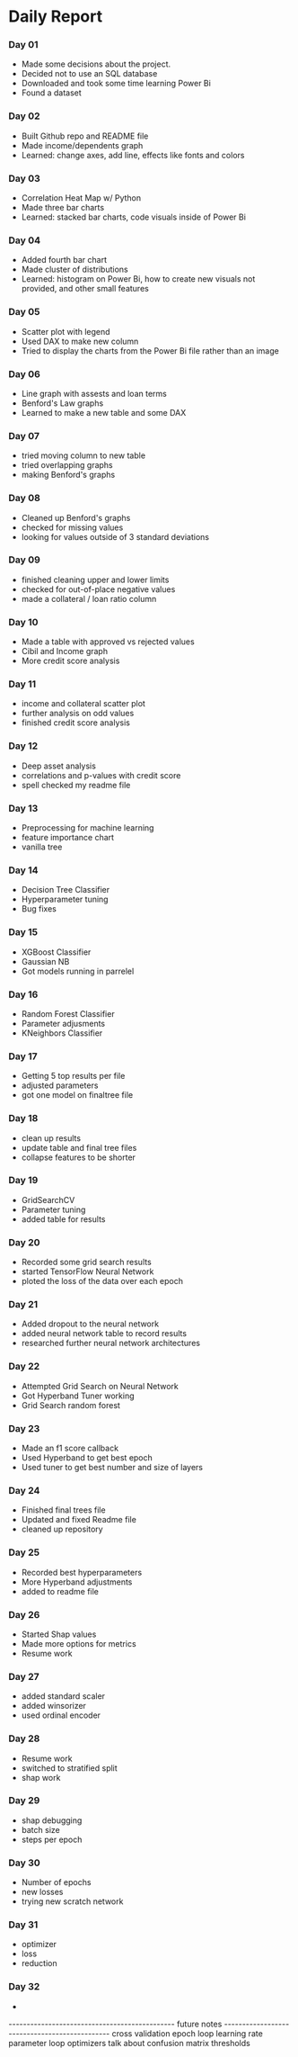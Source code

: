 
# Daily Report

### Day 01 
* Made some decisions about the project.
* Decided not to use an SQL database
* Downloaded and took some time learning Power Bi
* Found a dataset  

### Day 02
* Built Github repo and README file
* Made income/dependents graph
* Learned: change axes, add line, effects like fonts and colors

### Day 03
* Correlation Heat Map w/ Python
* Made three bar charts
* Learned: stacked bar charts, code visuals inside of Power Bi

### Day 04
* Added fourth bar chart
* Made cluster of distributions
* Learned: histogram on Power Bi, how to create new visuals not provided, and other small features

### Day 05
* Scatter plot with legend
* Used DAX to make new column
* Tried to display the charts from the Power Bi file rather than an image

### Day 06
* Line graph with assests and loan terms
* Benford's Law graphs
* Learned to make a new table and some DAX

### Day 07
* tried moving column to new table
* tried overlapping graphs
* making Benford's graphs

### Day 08
* Cleaned up Benford's graphs
* checked for missing values
* looking for values outside of 3 standard deviations

### Day 09
* finished cleaning upper and lower limits
* checked for out-of-place negative values
* made a collateral / loan ratio column

### Day 10
* Made a table with approved vs rejected values
* Cibil and Income graph
* More credit score analysis

### Day 11
* income and collateral scatter plot 
* further analysis on odd values
* finished credit score analysis

### Day 12
* Deep asset analysis
* correlations and p-values with credit score
* spell checked my readme file

### Day 13
* Preprocessing for machine learning
* feature importance chart
* vanilla tree

### Day 14
* Decision Tree Classifier
* Hyperparameter tuning
* Bug fixes

### Day 15
* XGBoost Classifier
* Gaussian NB
* Got models running in parrelel

### Day 16
* Random Forest Classifier
* Parameter adjusments
* KNeighbors Classifier

### Day 17
* Getting 5 top results per file
* adjusted parameters
* got one model on finaltree file

### Day 18
* clean up results
* update table and final tree files
* collapse features to be shorter

### Day 19
* GridSearchCV
* Parameter tuning
* added table for results


### Day 20
* Recorded some grid search results
* started TensorFlow Neural Network
* ploted the loss of the data over each epoch

### Day 21
* Added dropout to the neural network
* added neural network table to record results
* researched further neural network architectures

### Day 22
* Attempted Grid Search on Neural Network
* Got Hyperband Tuner working
* Grid Search random forest

### Day 23
* Made an f1 score callback
* Used Hyperband to get best epoch
* Used tuner to get best number and size of layers

### Day 24
* Finished final trees file
* Updated and fixed Readme file
* cleaned up repository

### Day 25
* Recorded best hyperparameters
* More Hyperband adjustments
* added to readme file

### Day 26
* Started Shap values
* Made more options for metrics
* Resume work

### Day 27
* added standard scaler
* added winsorizer
* used ordinal encoder

### Day 28
* Resume work
* switched to stratified split
* shap work

### Day 29
* shap debugging
* batch size
* steps per epoch

### Day 30
* Number of epochs
* new losses
* trying new scratch network

### Day 31
* optimizer
* loss
* reduction

### Day 32
*


---------------------------------------------- future notes ----------------------------------------------
cross validation
epoch loop
learning rate parameter loop 
optimizers
talk about confusion matrix 
thresholds